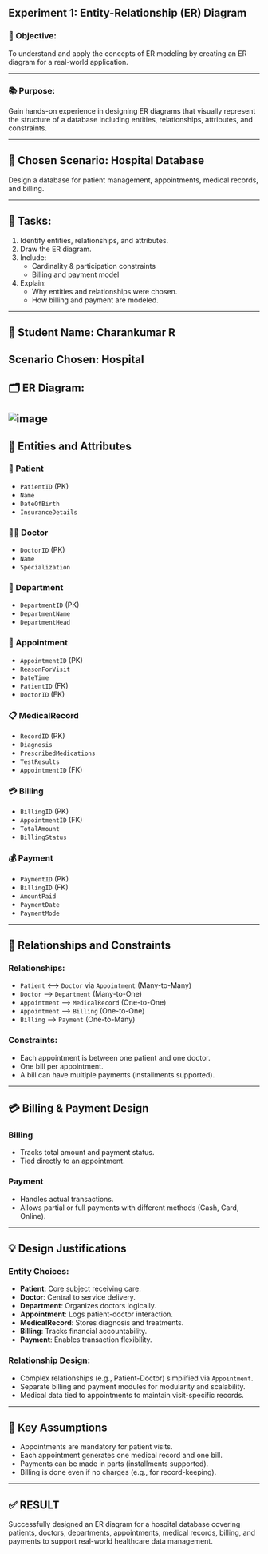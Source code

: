 ## Experiment 1: Entity-Relationship (ER) Diagram

### 🎯 Objective:
To understand and apply the concepts of ER modeling by creating an ER diagram for a real-world application.

---

### 📚 Purpose:
Gain hands-on experience in designing ER diagrams that visually represent the structure of a database including entities, relationships, attributes, and constraints.

---

## 🧪 Chosen Scenario: Hospital Database

Design a database for patient management, appointments, medical records, and billing.

---

## 📝 Tasks:
1. Identify entities, relationships, and attributes.
2. Draw the ER diagram.
3. Include:
   - Cardinality & participation constraints
   - Billing and payment model
4. Explain:
   - Why entities and relationships were chosen.
   - How billing and payment are modeled.

---

## 👤 Student Name: Charankumar R

## Scenario Chosen: Hospital

## 🗂 ER Diagram:
![image](https://github.com/user-attachments/assets/a3580682-8b5d-4140-adf9-baef17e10952)
---

## 🧾 Entities and Attributes

### 🏥 Patient
- `PatientID` (PK)
- `Name`
- `DateOfBirth`
- `InsuranceDetails`

### 🧑‍⚕️ Doctor
- `DoctorID` (PK)
- `Name`
- `Specialization`

### 🏢 Department
- `DepartmentID` (PK)
- `DepartmentName`
- `DepartmentHead`

### 📅 Appointment
- `AppointmentID` (PK)
- `ReasonForVisit`
- `DateTime`
- `PatientID` (FK)
- `DoctorID` (FK)

### 📋 MedicalRecord
- `RecordID` (PK)
- `Diagnosis`
- `PrescribedMedications`
- `TestResults`
- `AppointmentID` (FK)

### 💳 Billing
- `BillingID` (PK)
- `AppointmentID` (FK)
- `TotalAmount`
- `BillingStatus`

### 💰 Payment
- `PaymentID` (PK)
- `BillingID` (FK)
- `AmountPaid`
- `PaymentDate`
- `PaymentMode`

---

## 🔁 Relationships and Constraints

### Relationships:
- `Patient` ⟷ `Doctor` via `Appointment` (Many-to-Many)
- `Doctor` ⟶ `Department` (Many-to-One)
- `Appointment` ⟶ `MedicalRecord` (One-to-One)
- `Appointment` ⟶ `Billing` (One-to-One)
- `Billing` ⟶ `Payment` (One-to-Many)

### Constraints:
- Each appointment is between one patient and one doctor.
- One bill per appointment.
- A bill can have multiple payments (installments supported).

---

## 💳 Billing & Payment Design

### Billing
- Tracks total amount and payment status.
- Tied directly to an appointment.

### Payment
- Handles actual transactions.
- Allows partial or full payments with different methods (Cash, Card, Online).

---

## 💡 Design Justifications

### Entity Choices:
- **Patient**: Core subject receiving care.
- **Doctor**: Central to service delivery.
- **Department**: Organizes doctors logically.
- **Appointment**: Logs patient-doctor interaction.
- **MedicalRecord**: Stores diagnosis and treatments.
- **Billing**: Tracks financial accountability.
- **Payment**: Enables transaction flexibility.

### Relationship Design:
- Complex relationships (e.g., Patient-Doctor) simplified via `Appointment`.
- Separate billing and payment modules for modularity and scalability.
- Medical data tied to appointments to maintain visit-specific records.

---

## 🔐 Key Assumptions
- Appointments are mandatory for patient visits.
- Each appointment generates one medical record and one bill.
- Payments can be made in parts (installments supported).
- Billing is done even if no charges (e.g., for record-keeping).

---

## ✅ RESULT
Successfully designed an ER diagram for a hospital database covering patients, doctors, departments, appointments, medical records, billing, and payments to support real-world healthcare data management.

